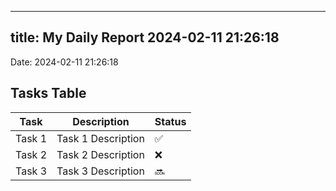 
---
title: My Daily Report 2024-02-11 21:26:18
---

Date: 2024-02-11 21:26:18

## Tasks Table

| Task | Description | Status |
|------|-------------|--------|
| Task 1 | Task 1 Description | ✅ |
| Task 2 | Task 2 Description | ❌ |
| Task 3 | Task 3 Description | 🔜 |
